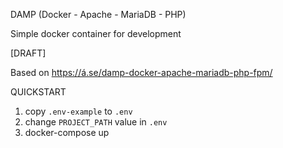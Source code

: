 DAMP (Docker - Apache - MariaDB - PHP)

Simple docker container for development

[DRAFT]

Based on https://á.se/damp-docker-apache-mariadb-php-fpm/

QUICKSTART

1) copy `.env-example` to `.env`
2) change `PROJECT_PATH` value in `.env`
3) docker-compose up

